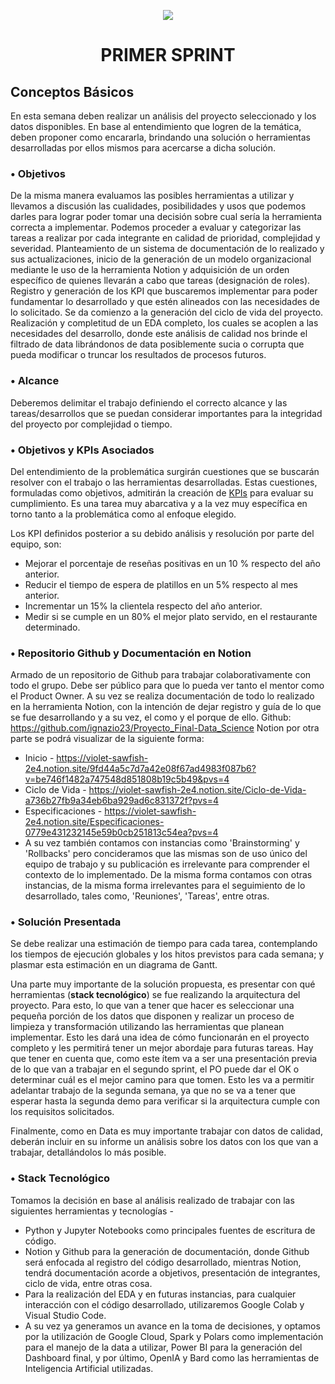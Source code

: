 <p align=center><img src=https://d31uz8lwfmyn8g.cloudfront.net/Assets/logo-henry-white-lg.png><p>

# <h1 align=center> **PRIMER SPRINT** </h1>

## **Conceptos Básicos**

En esta semana deben realizar un análisis del proyecto seleccionado y los datos disponibles. En base al entendimiento que logren de la temática, deben proponer como encararla, brindando una solución o herramientas desarrolladas por ellos mismos para acercarse a dicha solución.


### • **Objetivos**

De la misma manera evaluamos las posibles herramientas a utilizar y llevamos a discusión las cualidades, posibilidades y usos que podemos darles para lograr poder tomar una decisión sobre cual sería la herramienta correcta a implementar. Podemos proceder a evaluar y categorizar las tareas a realizar por cada integrante en calidad de prioridad, complejidad y severidad. Planteamiento de un sistema de documentación de lo realizado y sus actualizaciones, inicio de la generación de un modelo organizacional mediante le uso de la herramienta Notion y adquisición de un orden específico de quienes llevarán a cabo que tareas (designación de roles). Registro y generación de los KPI que buscaremos implementar para poder fundamentar lo desarrollado y que estén alineados con las necesidades de lo solicitado. Se da comienzo a la generación del ciclo de vida del proyecto. Realización y completitud de un EDA completo, los cuales se acoplen a las necesidades del desarrollo, donde este análisis de calidad nos brinde el filtrado de data librándonos de data posiblemente sucia o corrupta que pueda modificar o truncar los resultados de procesos futuros.


### • **Alcance**

Deberemos delimitar el trabajo definiendo el correcto alcance y las tareas/desarrollos que se puedan considerar importantes para la integridad del proyecto por complejidad o tiempo.


### • **Objetivos y KPIs Asociados**

Del entendimiento de la problemática surgirán cuestiones que se buscarán resolver con el trabajo o las herramientas desarrolladas. Estas cuestiones, formuladas como objetivos, admitirán la creación de [KPIs](https://www.google.com/url?q=https://docs.google.com/document/d/e/2PACX-1vRmmx8r3a7YzHbIClAcVEQkzqGeEstItZSZ2e1HaycWHGblIuGE1frhQNbumSPcEe2RMgZ-u9gu4Iac/pub&sa=D&source=editors&ust=1706660402738041&usg=AOvVaw0jw64ofDxcvg_BSW5CNaRk) para evaluar su cumplimiento. 
Es una tarea muy abarcativa y a la vez muy específica en torno tanto a la problemática como al enfoque elegido.

Los KPI definidos posterior a su debido análisis y resolución por parte del equipo, son:
 + Mejorar el porcentaje de reseñas positivas en un 10 % respecto del año anterior.
 + Reducir el tiempo de espera de platillos en un 5% respecto al mes anterior.
 + Incrementar un 15% la clientela respecto del año anterior.
 + Medir si se cumple en un 80% el mejor plato servido, en el restaurante determinado.


### • **Repositorio Github y Documentación en Notion**

Armado de un repositorio de Github para trabajar colaborativamente con todo el grupo. Debe ser público para que lo pueda ver tanto el mentor como el Product Owner.
A su vez se realiza documentación de todo lo realizado en la herramienta Notion, con la intención de dejar registro y guía de lo que se fue desarrollando y a su vez, el como y el porque de ello.
Github: https://github.com/ignazio23/Proyecto_Final-Data_Science
Notion por otra parte se podrá visualizar de la siguiente forma:
  + Inicio - https://violet-sawfish-2e4.notion.site/9fd44a5c7d7a42e08f67ad4983f087b6?v=be746f1482a747548d851808b19c5b49&pvs=4
  + Ciclo de Vida - https://violet-sawfish-2e4.notion.site/Ciclo-de-Vida-a736b27fb9a34eb6ba929ad6c831372f?pvs=4
  + Especificaciones - https://violet-sawfish-2e4.notion.site/Especificaciones-0779e431232145e59b0cb251813c54ea?pvs=4
  + A su vez también contamos con instancias como 'Brainstorming' y 'Rollbacks' pero concideramos que las mismas son de uso único del equipo de trabajo y su publicación es irrelevante para comprender el contexto de lo implementado. De la misma forma contamos con otras instancias, de la misma forma irrelevantes para el seguimiento de lo desarrollado, tales como, 'Reuniones', 'Tareas', entre otras.


### • **Solución Presentada**

Se debe realizar una estimación de tiempo para cada tarea, contemplando los tiempos de ejecución globales y los hitos previstos para cada semana; y plasmar esta estimación en un diagrama de Gantt.

Una parte muy importante de la solución propuesta, es presentar con qué herramientas (**stack tecnológico**) se fue realizando la arquitectura del proyecto. Para esto, lo que van a tener que hacer es seleccionar una pequeña porción de los datos que disponen y realizar un proceso de limpieza y transformación utilizando las herramientas que planean implementar. Esto les dará una idea de cómo funcionarán en el proyecto completo y les permitirá tener un mejor abordaje para futuras tareas. Hay que tener en cuenta que, como este ítem va a ser una presentación previa de lo que van a trabajar en el segundo sprint, el PO puede dar el OK o determinar cuál es el mejor camino para que tomen. Esto les va a permitir adelantar trabajo de la segunda semana, ya que no se va a tener que esperar hasta la segunda demo para verificar si la arquitectura cumple con los requisitos solicitados.

Finalmente, como en Data es muy importante trabajar con datos de calidad, deberán incluir en su informe un análisis sobre los datos con los que van a trabajar, detallándolos lo más posible.

### • **Stack Tecnológico**

Tomamos la decisión en base al análisis realizado de trabajar con las siguientes herramientas y tecnologías -
 + Python y Jupyter Notebooks como principales fuentes de escritura de código.
 + Notion y Github para la generación de documentación, donde Github será enfocada al registro del código desarrollado, mientras Notion, tendrá documentación acorde a objetivos, presentación de integrantes, ciclo de vida, entre otras cosa.
 + Para la realización del EDA y en futuras instancias, para cualquier interacción con el código desarrollado, utilizaremos Google Colab y Visual Studio Code.
 + A su vez ya generamos un avance en la toma de decisiones, y optamos por la utilización de Google Cloud, Spark y Polars como implementación para el manejo de la data a utilizar, Power BI para la generación del Dashboard final, y por último, OpenIA y Bard como las herramientas de Inteligencia Artificial utilizadas.

